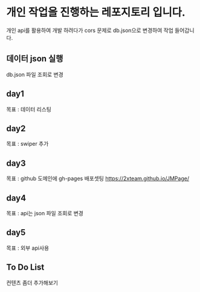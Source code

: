 # 개인 작업을 진행하는 레포지토리 입니다.
개인 api를 활용하여 개발 하려다가 cors 문제로 db.json으로 변경하여 작업 들어갑니다.

## 데이터 json 실행 
<!-- 실행 폴더 : root
명령어 : json-server ./db.json --port 5000 -->
db.json 파일 조회로 변경

## day1 
목표 : 데이터 리스팅
## day2 
목표 : swiper 추가
## day3 
목표 : github 도메인에 gh-pages 배포셋팅 https://2xteam.github.io/JMPage/
## day4 
목표 : api는 json 파일 조회로 변경
## day5
목표 : 외부 api사용

## To Do List
컨텐츠 좀더 추가해보기

